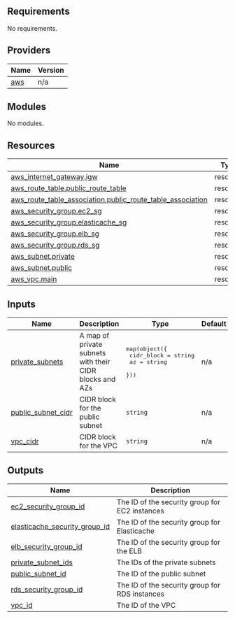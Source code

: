 ## Requirements

No requirements.

## Providers

| Name | Version |
|------|---------|
| <a name="provider_aws"></a> [aws](#provider\_aws) | n/a |

## Modules

No modules.

## Resources

| Name | Type |
|------|------|
| [aws_internet_gateway.igw](https://registry.terraform.io/providers/hashicorp/aws/latest/docs/resources/internet_gateway) | resource |
| [aws_route_table.public_route_table](https://registry.terraform.io/providers/hashicorp/aws/latest/docs/resources/route_table) | resource |
| [aws_route_table_association.public_route_table_association](https://registry.terraform.io/providers/hashicorp/aws/latest/docs/resources/route_table_association) | resource |
| [aws_security_group.ec2_sg](https://registry.terraform.io/providers/hashicorp/aws/latest/docs/resources/security_group) | resource |
| [aws_security_group.elasticache_sg](https://registry.terraform.io/providers/hashicorp/aws/latest/docs/resources/security_group) | resource |
| [aws_security_group.elb_sg](https://registry.terraform.io/providers/hashicorp/aws/latest/docs/resources/security_group) | resource |
| [aws_security_group.rds_sg](https://registry.terraform.io/providers/hashicorp/aws/latest/docs/resources/security_group) | resource |
| [aws_subnet.private](https://registry.terraform.io/providers/hashicorp/aws/latest/docs/resources/subnet) | resource |
| [aws_subnet.public](https://registry.terraform.io/providers/hashicorp/aws/latest/docs/resources/subnet) | resource |
| [aws_vpc.main](https://registry.terraform.io/providers/hashicorp/aws/latest/docs/resources/vpc) | resource |

## Inputs

| Name | Description | Type | Default | Required |
|------|-------------|------|---------|:--------:|
| <a name="input_private_subnets"></a> [private\_subnets](#input\_private\_subnets) | A map of private subnets with their CIDR blocks and AZs | <pre>map(object({<br>    cidr_block = string<br>    az         = string<br>  }))</pre> | n/a | yes |
| <a name="input_public_subnet_cidr"></a> [public\_subnet\_cidr](#input\_public\_subnet\_cidr) | CIDR block for the public subnet | `string` | n/a | yes |
| <a name="input_vpc_cidr"></a> [vpc\_cidr](#input\_vpc\_cidr) | CIDR block for the VPC | `string` | n/a | yes |

## Outputs

| Name | Description |
|------|-------------|
| <a name="output_ec2_security_group_id"></a> [ec2\_security\_group\_id](#output\_ec2\_security\_group\_id) | The ID of the security group for EC2 instances |
| <a name="output_elasticache_security_group_id"></a> [elasticache\_security\_group\_id](#output\_elasticache\_security\_group\_id) | The ID of the security group for Elasticache |
| <a name="output_elb_security_group_id"></a> [elb\_security\_group\_id](#output\_elb\_security\_group\_id) | The ID of the security group for the ELB |
| <a name="output_private_subnet_ids"></a> [private\_subnet\_ids](#output\_private\_subnet\_ids) | The IDs of the private subnets |
| <a name="output_public_subnet_id"></a> [public\_subnet\_id](#output\_public\_subnet\_id) | The ID of the public subnet |
| <a name="output_rds_security_group_id"></a> [rds\_security\_group\_id](#output\_rds\_security\_group\_id) | The ID of the security group for RDS instances |
| <a name="output_vpc_id"></a> [vpc\_id](#output\_vpc\_id) | The ID of the VPC |
